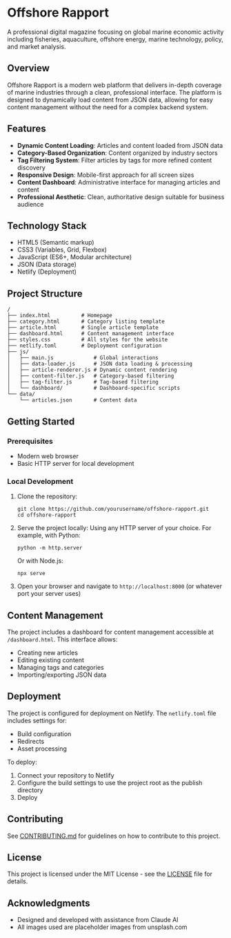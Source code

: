 # Offshore Rapport

A professional digital magazine focusing on global marine economic activity including fisheries, aquaculture, offshore energy, marine technology, policy, and market analysis.

## Overview

Offshore Rapport is a modern web platform that delivers in-depth coverage of marine industries through a clean, professional interface. The platform is designed to dynamically load content from JSON data, allowing for easy content management without the need for a complex backend system.

## Features

- **Dynamic Content Loading**: Articles and content loaded from JSON data
- **Category-Based Organization**: Content organized by industry sectors
- **Tag Filtering System**: Filter articles by tags for more refined content discovery
- **Responsive Design**: Mobile-first approach for all screen sizes
- **Content Dashboard**: Administrative interface for managing articles and content
- **Professional Aesthetic**: Clean, authoritative design suitable for business audience

## Technology Stack

- HTML5 (Semantic markup)
- CSS3 (Variables, Grid, Flexbox)
- JavaScript (ES6+, Modular architecture)
- JSON (Data storage)
- Netlify (Deployment)

## Project Structure

```
/
├── index.html          # Homepage
├── category.html       # Category listing template
├── article.html        # Single article template
├── dashboard.html      # Content management interface
├── styles.css          # All styles for the website
├── netlify.toml        # Deployment configuration
├── js/
│   ├── main.js             # Global interactions
│   ├── data-loader.js      # JSON data loading & processing
│   ├── article-renderer.js # Dynamic content rendering
│   ├── content-filter.js   # Category-based filtering
│   ├── tag-filter.js       # Tag-based filtering
│   └── dashboard/          # Dashboard-specific scripts
└── data/
    └── articles.json       # Content data
```

## Getting Started

### Prerequisites

- Modern web browser
- Basic HTTP server for local development

### Local Development

1. Clone the repository:
   ```
   git clone https://github.com/yourusername/offshore-rapport.git
   cd offshore-rapport
   ```

2. Serve the project locally:
   Using any HTTP server of your choice. For example, with Python:
   ```
   python -m http.server
   ```
   Or with Node.js:
   ```
   npx serve
   ```

3. Open your browser and navigate to `http://localhost:8000` (or whatever port your server uses)

## Content Management

The project includes a dashboard for content management accessible at `/dashboard.html`. This interface allows:

- Creating new articles
- Editing existing content
- Managing tags and categories
- Importing/exporting JSON data

## Deployment

The project is configured for deployment on Netlify. The `netlify.toml` file includes settings for:

- Build configuration
- Redirects
- Asset processing

To deploy:
1. Connect your repository to Netlify
2. Configure the build settings to use the project root as the publish directory
3. Deploy

## Contributing

See [CONTRIBUTING.md](CONTRIBUTING.md) for guidelines on how to contribute to this project.

## License

This project is licensed under the MIT License - see the [LICENSE](LICENSE) file for details.

## Acknowledgments

- Designed and developed with assistance from Claude AI
- All images used are placeholder images from unsplash.com